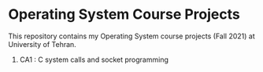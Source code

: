 # Operating System Course Projects

This repository contains my Operating System course projects (Fall 2021) at University of Tehran.

1. CA1 : C system calls and socket programming
